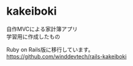 # kakeiboki
自作MVCによる家計簿アプリ  
学習用に作成したもの  

Ruby on Rails版に移行しています。  
https://github.com/winddevtech/rails-kakeiboki  
